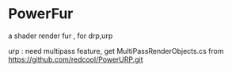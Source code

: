# PowerFur
a shader render fur , for drp,urp

urp : need multipass feature,
     get MultiPassRenderObjects.cs from https://github.com/redcool/PowerURP.git
